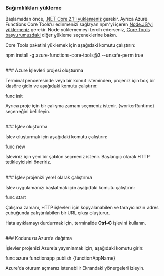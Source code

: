 ### Bağımlılıkları yükleme

Başlamadan önce, <a href="https://go.microsoft.com/fwlink/?linkid=2016373" target="_blank">.NET Core 2.1’i yüklemeniz</a> gerekir. Ayrıca Azure Functions Core Tools’u edinmenizi sağlayan npm’yi içeren <a href="https://go.microsoft.com/fwlink/?linkid=2016195" target="_blank">Node.JS’yi yüklemeniz</a> gerekir. Node yüklememeyi tercih ederseniz, <a href="https://go.microsoft.com/fwlink/?linkid=2016192" target="_blank">Core Tools başvurumuzdaki</a> diğer yükleme seçeneklerine bakın.

Core Tools paketini yüklemek için aşağıdaki komutu çalıştırın:

<MarkdownHighlighter> npm install -g azure-functions-core-tools@3 --unsafe-perm true</MarkdownHighlighter>

<br/>
### Azure İşlevleri projesi oluşturma

Terminal penceresinde veya bir komut isteminden, projeniz için boş bir klasöre gidin ve aşağıdaki komutu çalıştırın:

<MarkdownHighlighter> func init</MarkdownHighlighter>

Ayrıca proje için bir çalışma zamanı seçmeniz istenir. {workerRuntime} seçeneğini belirleyin.

<br/>
### İşlev oluşturma

İşlev oluşturmak için aşağıdaki komutu çalıştırın:

<MarkdownHighlighter> func new</MarkdownHighlighter>

İşleviniz için yeni bir şablon seçmeniz istenir. Başlangıç olarak HTTP tetikleyicisini öneririz.

<br/>
### İşlev projenizi yerel olarak çalıştırma

İşlev uygulamanızı başlatmak için aşağıdaki komutu çalıştırın:

<MarkdownHighlighter> func start</MarkdownHighlighter>

Çalışma zamanı, HTTP işlevleri için kopyalanabilen ve tarayıcınızın adres çubuğunda çalıştırılabilen bir URL çıkışı oluşturur.

Hata ayıklamayı durdurmak için, terminalde **Ctrl-C** işlevini kullanın.

<br/>
### Kodunuzu Azure’a dağıtma

İşlevler projenizi Azure’a yayımlamak için, aşağıdaki komutu girin:

<MarkdownHighlighter> func azure functionapp publish {functionAppName}</MarkdownHighlighter>

Azure’da oturum açmanız istenebilir Ekrandaki yönergeleri izleyin.
